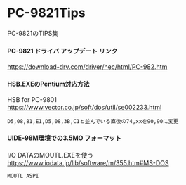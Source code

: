 # PC-9821Tips
PC-9821のTIPS集

#### PC-9821 ドライバ アップデート リンク
https://download-drv.com/driver/nec/html/PC-982.htm

#### HSB.EXEのPentium対応方法
HSB for PC-9801  
https://www.vector.co.jp/soft/dos/util/se002233.html
```
D5,08,81,E1,D5,08,3B,C1と並んでいる直後の74,xxを90,90に変更
```

#### UIDE-98M環境での3.5MO フォーマット
I/O DATAのMOUTL.EXEを使う  
https://www.iodata.jp/lib/software/m/355.htm#MS-DOS
```
MOUTL ASPI
```
